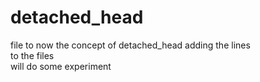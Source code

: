 # detached_head
file to now the concept of detached_head
adding the lines   
to the files  
will do some experiment  

